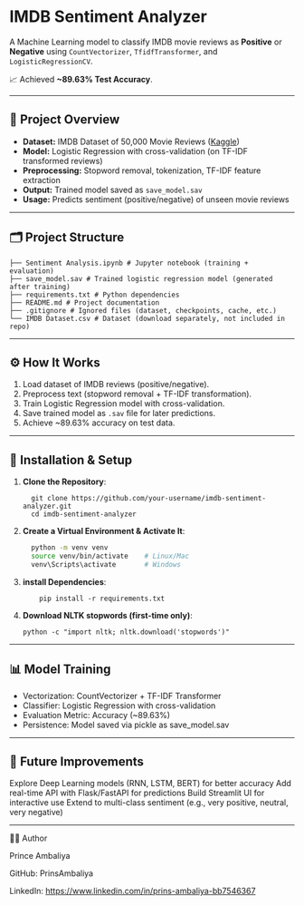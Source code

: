 # IMDB Sentiment Analyzer

A Machine Learning model to classify IMDB movie reviews as **Positive** or **Negative** using `CountVectorizer`, `TfidfTransformer`, and `LogisticRegressionCV`.

📈 Achieved **~89.63% Test Accuracy**.

---

## 📌 Project Overview
- **Dataset:** IMDB Dataset of 50,000 Movie Reviews ([Kaggle](https://www.kaggle.com/datasets/lakshmi25npathi/imdb-dataset-of-50k-movie-reviews))  
- **Model:** Logistic Regression with cross-validation (on TF-IDF transformed reviews)  
- **Preprocessing:** Stopword removal, tokenization, TF-IDF feature extraction  
- **Output:** Trained model saved as `save_model.sav`  
- **Usage:** Predicts sentiment (positive/negative) of unseen movie reviews  

---

## 🗂 Project Structure
```
├── Sentiment Analysis.ipynb # Jupyter notebook (training + evaluation)
├── save_model.sav # Trained logistic regression model (generated after training)
├── requirements.txt # Python dependencies
├── README.md # Project documentation
├── .gitignore # Ignored files (dataset, checkpoints, cache, etc.)
└── IMDB Dataset.csv # Dataset (download separately, not included in repo)
```

---

## ⚙️ How It Works
1. Load dataset of IMDB reviews (positive/negative).  
2. Preprocess text (stopword removal + TF-IDF transformation).  
3. Train Logistic Regression model with cross-validation.  
4. Save trained model as `.sav` file for later predictions.  
5. Achieve ~89.63% accuracy on test data.  

---

## 🚀 Installation & Setup
1.  **Clone the Repository**:
    ```bash:
      git clone https://github.com/your-username/imdb-sentiment-analyzer.git
      cd imdb-sentiment-analyzer

2.  **Create a Virtual Environment & Activate It**:
    ```bash
      python -m venv venv
      source venv/bin/activate    # Linux/Mac
      venv\Scripts\activate       # Windows

3.  **install Dependencies**:
    ```bash:
        pip install -r requirements.txt

4.  **Download NLTK stopwords (first-time only)**:
    ```bash:
    python -c "import nltk; nltk.download('stopwords')"

---

## 📊 Model Training

- Vectorization: CountVectorizer + TF-IDF Transformer
- Classifier: Logistic Regression with cross-validation
- Evaluation Metric: Accuracy (~89.63%)
- Persistence: Model saved via pickle as save_model.sav

---

## 🔮 Future Improvements

Explore Deep Learning models (RNN, LSTM, BERT) for better accuracy
Add real-time API with Flask/FastAPI for predictions
Build Streamlit UI for interactive use
Extend to multi-class sentiment (e.g., very positive, neutral, very negative)

---

👨‍💻 Author

Prince Ambaliya

GitHub: PrinsAmbaliya

LinkedIn: https://www.linkedin.com/in/prins-ambaliya-bb7546367
